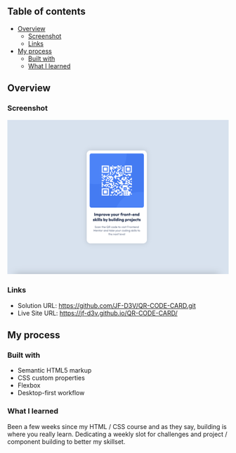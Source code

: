 ## Table of contents

- [Overview](#overview)
  - [Screenshot](#screenshot)
  - [Links](#links)
- [My process](#my-process)
  - [Built with](#built-with)
  - [What I learned](#what-i-learned)

## Overview

### Screenshot

![](./Screenshot/Screenshot.png)

### Links

- Solution URL: https://github.com/JF-D3V/QR-CODE-CARD.git
- Live Site URL: https://jf-d3v.github.io/QR-CODE-CARD/

## My process

### Built with

- Semantic HTML5 markup
- CSS custom properties
- Flexbox
- Desktop-first workflow

### What I learned

Been a few weeks since my HTML / CSS course and as they say, building is where you really learn.
Dedicating a weekly slot for challenges and project / component building to better my skillset.
